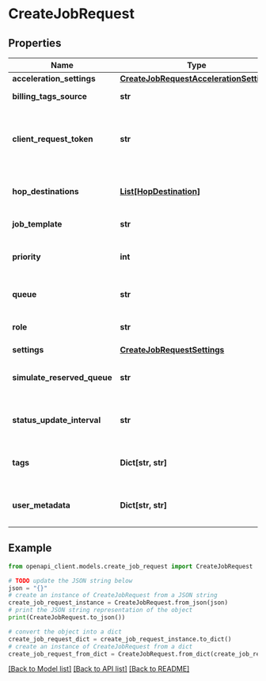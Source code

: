 # CreateJobRequest


## Properties

Name | Type | Description | Notes
------------ | ------------- | ------------- | -------------
**acceleration_settings** | [**CreateJobRequestAccelerationSettings**](CreateJobRequestAccelerationSettings.md) |  | [optional] 
**billing_tags_source** | **str** | The tag type that AWS Billing and Cost Management will use to sort your AWS Elemental MediaConvert costs on any billing report that you set up. | [optional] 
**client_request_token** | **str** | Prevent duplicate jobs from being created and ensure idempotency for your requests. A client request token can be any string that includes up to 64 ASCII characters. If you reuse a client request token within one minute of a successful request, the API returns the job details of the original request instead. For more information see https://docs.aws.amazon.com/mediaconvert/latest/apireference/idempotency.html. | [optional] 
**hop_destinations** | [**List[HopDestination]**](HopDestination.md) | Optional. Use queue hopping to avoid overly long waits in the backlog of the queue that you submit your job to. Specify an alternate queue and the maximum time that your job will wait in the initial queue before hopping. For more information about this feature, see the AWS Elemental MediaConvert User Guide. | [optional] 
**job_template** | **str** | Optional. When you create a job, you can either specify a job template or specify the transcoding settings individually. | [optional] 
**priority** | **int** | Optional. Specify the relative priority for this job. In any given queue, the service begins processing the job with the highest value first. When more than one job has the same priority, the service begins processing the job that you submitted first. If you don&#39;t specify a priority, the service uses the default value 0. | [optional] 
**queue** | **str** | Optional. When you create a job, you can specify a queue to send it to. If you don&#39;t specify, the job will go to the default queue. For more about queues, see the User Guide topic at https://docs.aws.amazon.com/mediaconvert/latest/ug/what-is.html. | [optional] 
**role** | **str** | Required. The IAM role you use for creating this job. For details about permissions, see the User Guide topic at the User Guide at https://docs.aws.amazon.com/mediaconvert/latest/ug/iam-role.html. | 
**settings** | [**CreateJobRequestSettings**](CreateJobRequestSettings.md) |  | 
**simulate_reserved_queue** | **str** | Enable this setting when you run a test job to estimate how many reserved transcoding slots (RTS) you need. When this is enabled, MediaConvert runs your job from an on-demand queue with similar performance to what you will see with one RTS in a reserved queue. This setting is disabled by default. | [optional] 
**status_update_interval** | **str** | Specify how often MediaConvert sends STATUS_UPDATE events to Amazon CloudWatch Events. Set the interval, in seconds, between status updates. MediaConvert sends an update at this interval from the time the service begins processing your job to the time it completes the transcode or encounters an error. | [optional] 
**tags** | **Dict[str, str]** | Optional. The tags that you want to add to the resource. You can tag resources with a key-value pair or with only a key.  Use standard AWS tags on your job for automatic integration with AWS services and for custom integrations and workflows. | [optional] 
**user_metadata** | **Dict[str, str]** | Optional. User-defined metadata that you want to associate with an MediaConvert job. You specify metadata in key/value pairs.  Use only for existing integrations or workflows that rely on job metadata tags. Otherwise, we recommend that you use standard AWS tags. | [optional] 

## Example

```python
from openapi_client.models.create_job_request import CreateJobRequest

# TODO update the JSON string below
json = "{}"
# create an instance of CreateJobRequest from a JSON string
create_job_request_instance = CreateJobRequest.from_json(json)
# print the JSON string representation of the object
print(CreateJobRequest.to_json())

# convert the object into a dict
create_job_request_dict = create_job_request_instance.to_dict()
# create an instance of CreateJobRequest from a dict
create_job_request_from_dict = CreateJobRequest.from_dict(create_job_request_dict)
```
[[Back to Model list]](../README.md#documentation-for-models) [[Back to API list]](../README.md#documentation-for-api-endpoints) [[Back to README]](../README.md)



